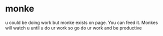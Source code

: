 # monke
u could be doing work but monke exists on page. You can feed it. Monkes will watch u until u do ur work so go do ur work and be productive
